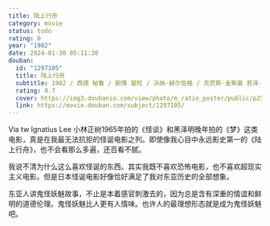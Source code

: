 ```yaml
---
title: 陆上行舟
category: movie
status: todo
rating: 0
year: "1982"
date: 2024-01-30 05:11:38
douban:
  id: "1297105"
  title: 陆上行舟
  subtitle: 1982 / 西德 秘鲁 / 剧情 冒险 / 沃纳·赫尔佐格 / 克劳斯·金斯基 若泽·卢戈伊
  rating: 8.7
  cover: https://img3.doubanio.com/view/photo/m_ratio_poster/public/p2544269037.jpg
  link: https://movie.douban.com/subject/1297105/
---
```


Via tw Ignatius Lee 小林正树1965年拍的《怪谈》和黑泽明晚年拍的《梦》这类电影，真是在我最无法抗拒的怪诞电影之列。即使像我心目中永远影史第一的《陆上行舟》，也不会看那么多遍，还百看不腻。

我说不清为什么这么喜欢怪诞的东西。其实我既不喜欢恐怖电影，也不喜欢超现实主义电影。但是日本怪诞电影好像恰好满足了我对东亚历史的全部想象。

东亚人讲鬼怪妖魅故事，不止是本着感官刺激去的，因为总是含有深重的情谊和鲜明的道德伦理。鬼怪妖魅比人更有人情味。也许人的最理想形态就是成为鬼怪妖魅吧。
